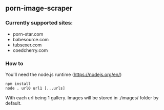## porn-image-scraper

### Currently supported sites:

- porn-star.com
- babesource.com
- tubsexer.com
- coedcherry.com

### How to

You'll need the node.js runtime (https://nodejs.org/en/)

```
npm install
node . url0 url1 [...urls]
```

With each url being 1 gallery.
Images will be stored in ./images/ folder by default.
